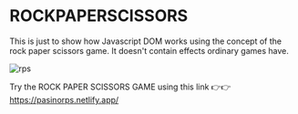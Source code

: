 # ROCKPAPERSCISSORS
This is just to show how Javascript DOM works using the concept of the rock paper scissors game.
It doesn't contain effects ordinary games have.

![rps](https://github.com/ray-pasino/ROCKPAPERSCISSORS/assets/115047105/aacab3c6-634b-4c44-9f89-2740b99e4091)

Try the ROCK PAPER SCISSORS GAME using this link 👉️👉️
https://pasinorps.netlify.app/
